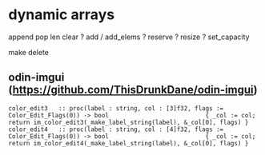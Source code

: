# dynamic arrays

append
pop
len
clear
? add / add_elems
? reserve
? resize
? set_capacity

make
delete

## odin-imgui (https://github.com/ThisDrunkDane/odin-imgui)

```
color_edit3   :: proc(label : string, col : [3]f32, flags := Color_Edit_Flags(0)) -> bool                           { _col := col; return im_color_edit3(_make_label_string(label), &_col[0], flags) }
color_edit4   :: proc(label : string, col : [4]f32, flags := Color_Edit_Flags(0)) -> bool                           { _col := col; return im_color_edit4(_make_label_string(label), &_col[0], flags) }
```
